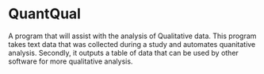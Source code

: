 # QuantQual
A program that will assist with the analysis of Qualitative data. This program takes text data that was collected during a study and automates quanitative analysis. Secondly, it outputs a table of data that can be used by other software for more qualitative analysis.  
